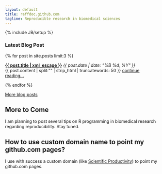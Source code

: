 ```yaml
---
layout: default
title: raffdoc.github.com
tagline: Reproducible research in biomedical sciences
---
```

{% include JB/setup %}
### Latest Blog Post ###
{% for post in site.posts limit:3 %}
  <p>
    <strong><a href="{{ post.url }}">{{ post.title | xml_escape }}</a></strong>
    <span>
    	<em><time datetime="{{ post.date | date: "%Y-%m-%d" }}">
    		{{ post.date | date: "%B %d, %Y" }}
    	</time></em>
    </span>
  <br />{{ post.content | split:"<!--more-->" | strip_html | truncatewords: 50 }} <a href="{{ post.url }}">continue reading...</a>
  </p>
{% endfor %}

[More blog posts](/blog.html)
    
## More to Come
I am planning to post several tips on R programming in biomedical research regarding reproducibility. 
Stay tuned.
## How to use custom domain name to point my github.com pages?
I use with success a custom domain (like [Scientific Productivity](www.scientificproductivity.com)) to point my github.com pages. 




